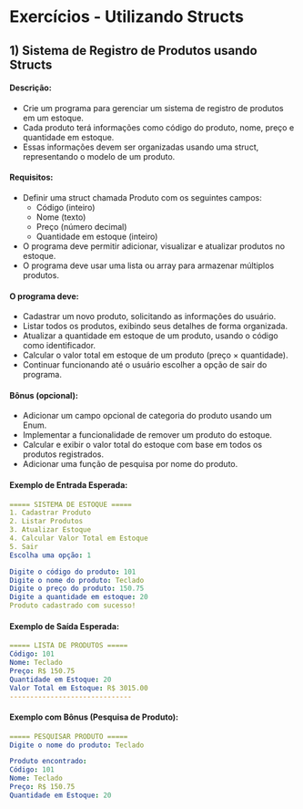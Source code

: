 # Exercícios - Utilizando Structs

## 1) **Sistema de Registro de Produtos usando Structs**

#### Descrição:

- Crie um programa para gerenciar um sistema de registro de produtos em um estoque. 
- Cada produto terá informações como código do produto, nome, preço e quantidade em estoque. 
- Essas informações devem ser organizadas usando uma struct, representando o modelo de um produto.

#### Requisitos:

- Definir uma struct chamada Produto com os seguintes campos:
    - Código (inteiro)
    - Nome (texto)
    - Preço (número decimal)
    - Quantidade em estoque (inteiro)
- O programa deve permitir adicionar, visualizar e atualizar produtos no estoque.
- O programa deve usar uma lista ou array para armazenar múltiplos produtos.

#### O programa deve:

- Cadastrar um novo produto, solicitando as informações do usuário.
- Listar todos os produtos, exibindo seus detalhes de forma organizada.
- Atualizar a quantidade em estoque de um produto, usando o código como identificador.
- Calcular o valor total em estoque de um produto (preço × quantidade).
- Continuar funcionando até o usuário escolher a opção de sair do programa.

#### Bônus (opcional):

- Adicionar um campo opcional de categoria do produto usando um Enum.
- Implementar a funcionalidade de remover um produto do estoque.
- Calcular e exibir o valor total do estoque com base em todos os produtos registrados.
- Adicionar uma função de pesquisa por nome do produto.

#### Exemplo de Entrada Esperada:

~~~yaml
===== SISTEMA DE ESTOQUE =====
1. Cadastrar Produto
2. Listar Produtos
3. Atualizar Estoque
4. Calcular Valor Total em Estoque
5. Sair
Escolha uma opção: 1

Digite o código do produto: 101
Digite o nome do produto: Teclado
Digite o preço do produto: 150.75
Digite a quantidade em estoque: 20
Produto cadastrado com sucesso!
~~~

#### Exemplo de Saída Esperada:

~~~yaml
===== LISTA DE PRODUTOS =====
Código: 101
Nome: Teclado
Preço: R$ 150.75
Quantidade em Estoque: 20
Valor Total em Estoque: R$ 3015.00
------------------------------
~~~

#### Exemplo com Bônus (Pesquisa de Produto):

~~~yaml
===== PESQUISAR PRODUTO =====
Digite o nome do produto: Teclado

Produto encontrado:
Código: 101
Nome: Teclado
Preço: R$ 150.75
Quantidade em Estoque: 20
~~~

